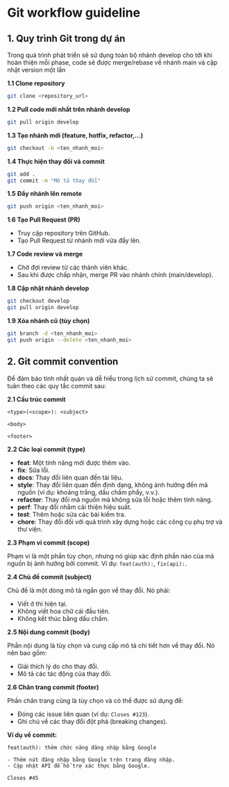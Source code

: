 # Git workflow guideline

## 1. Quy trình Git trong dự án

Trong quá trình phát triển sẽ sử dụng toàn bộ nhánh develop cho tới khi hoàn thiện mỗi phase, code sẽ được merge/rebase về nhánh main và cập nhật version một lần

**1.1 Clone repository**

```bash
git clone <repository_url>
```

**1.2 Pull code mới nhất trên nhánh develop**

```bash
git pull origin develop
```

**1.3 Tạo nhánh mới (feature, hotfix, refactor,...)**

```bash
git checkout -b <ten_nhanh_moi>
```

**1.4 Thực hiện thay đổi và commit**

```bash
git add .
git commit -m "Mô tả thay đổi"
```

**1.5 Đẩy nhánh lên remote**

```bash
git push origin <ten_nhanh_moi>
```

**1.6 Tạo Pull Request (PR)**

- Truy cập repository trên GitHub.
- Tạo Pull Request từ nhánh mới vừa đẩy lên.

**1.7 Code review và merge**

- Chờ đợi review từ các thành viên khác.
- Sau khi được chấp nhận, merge PR vào nhánh chính (main/develop).

**1.8 Cập nhật nhánh develop**

```bash
git checkout develop
git pull origin develop
```

**1.9 Xóa nhánh cũ (tùy chọn)**

```bash
git branch -d <ten_nhanh_moi>
git push origin --delete <ten_nhanh_moi>
```

## 2. Git commit convention

Để đảm bảo tính nhất quán và dễ hiểu trong lịch sử commit, chúng ta sẽ tuân theo các quy tắc commit sau:

**2.1 Cấu trúc commit**

```plaintext
<type>(<scope>): <subject>

<body>

<footer>
```

**2.2 Các loại commit (type)**

- **feat**: Một tính năng mới được thêm vào.
- **fix**: Sửa lỗi.
- **docs**: Thay đổi liên quan đến tài liệu.
- **style**: Thay đổi liên quan đến định dạng, không ảnh hưởng đến mã nguồn (ví dụ: khoảng trắng, dấu chấm phẩy, v.v.).
- **refactor**: Thay đổi mã nguồn mà không sửa lỗi hoặc thêm tính năng.
- **perf**: Thay đổi nhằm cải thiện hiệu suất.
- **test**: Thêm hoặc sửa các bài kiểm tra.
- **chore**: Thay đổi đối với quá trình xây dựng hoặc các công cụ phụ trợ và thư viện.

**2.3 Phạm vi commit (scope)**

Phạm vi là một phần tùy chọn, nhưng nó giúp xác định phần nào của mã nguồn bị ảnh hưởng bởi commit. Ví dụ: `feat(auth):`, `fix(api):`.

**2.4 Chủ đề commit (subject)**

Chủ đề là một dòng mô tả ngắn gọn về thay đổi. Nó phải:

- Viết ở thì hiện tại.
- Không viết hoa chữ cái đầu tiên.
- Không kết thúc bằng dấu chấm.

**2.5 Nội dung commit (body)**

Phần nội dung là tùy chọn và cung cấp mô tả chi tiết hơn về thay đổi. Nó nên bao gồm:

- Giải thích lý do cho thay đổi.
- Mô tả các tác động của thay đổi.

**2.6 Chân trang commit (footer)**

Phần chân trang cũng là tùy chọn và có thể được sử dụng để:

- Đóng các issue liên quan (ví dụ: `Closes #123`).
- Ghi chú về các thay đổi đột phá (breaking changes).

**Ví dụ về commit:**

```plaintext
feat(auth): thêm chức năng đăng nhập bằng Google

- Thêm nút đăng nhập bằng Google trên trang đăng nhập.
- Cập nhật API để hỗ trợ xác thực bằng Google.

Closes #45
```
